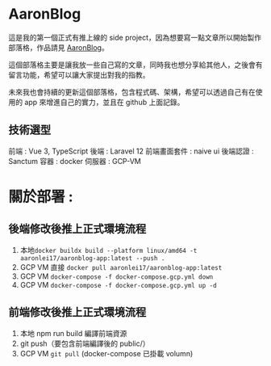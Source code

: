 # AaronBlog

這是我的第一個正式有推上線的 side project，因為想要寫一點文章所以開始製作部落格，作品請見 [AaronBlog](https://aaronlei.com/)。

這個部落格主要是讓我放一些自己寫的文章，同時我也想分享給其他人，之後會有留言功能，希望可以讓大家提出對我的指教。

未來我也會持續的更新這個部落格，包含程式碼、架構，希望可以透過自己有在使用的 app 來增進自己的實力，並且在 github 上面記錄。

## 技術選型

前端 : Vue 3, TypeScript
後端 : Laravel 12
前端畫面套件 : naive ui
後端認證 : Sanctum 
容器 : docker
伺服器 : GCP-VM

# 關於部署 :

## 後端修改後推上正式環境流程

1. 本地```docker buildx build --platform linux/amd64 -t aaronlei17/aaronblog-app:latest --push .```
2. GCP VM 直接 ```docker pull aaronlei17/aaronblog-app:latest```
3. GCP VM ```docker-compose -f docker-compose.gcp.yml down```
4. GCP VM ```docker-compose -f docker-compose.gcp.yml up -d```

## 前端修改後推上正式環境流程

1. 本地 npm run build 編譯前端資源
2. git push（要包含前端編譯後的 public/）
3. GCP VM ```git pull``` (docker-compose 已掛載 volumn) 